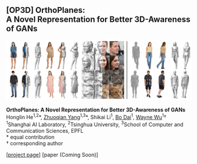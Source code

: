 ## [OP3D] OrthoPlanes: <br>A Novel Representation for Better 3D-Awareness of GANs <br>
![Teaser image](./docs/teaser.png)

**OrthoPlanes: A Novel Representation for Better 3D-Awareness of GANs**<br>
Honglin He<sup>1,2</sup>\*, [Zhuoqian Yang](https://yzhq97.github.io/)<sup>1,3</sup>\*, Shikai Li<sup>1</sup>, [Bo Dai](http://daibo.info/)<sup>1</sup>, [Wayne Wu](https://wywu.github.io/)<sup>1</sup>† <br>
<sup>1</sup>Shanghai AI Laboratory, <sup>2</sup>Tsinghua University, <sup>3</sup>School of Computer and Communication Sciences, EPFL
<br>\* equal contribution
<br>† corresponding author

[[project page](https://orthoplanes.github.io)] [paper (Coming Soon)]
